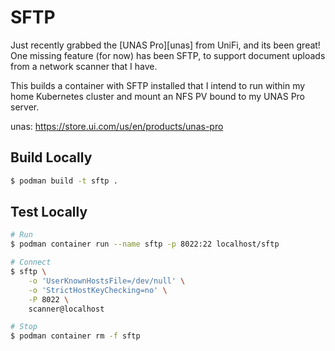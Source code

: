 # SFTP

Just recently grabbed the [UNAS Pro][unas] from UniFi, and its been great! One missing feature (for now) has been SFTP, to support document uploads from a network scanner that I have.

This builds a container with SFTP installed that I intend to run within my home Kubernetes cluster and mount an NFS PV bound to my UNAS Pro server.

unas: https://store.ui.com/us/en/products/unas-pro

## Build Locally

```bash
$ podman build -t sftp .
```

## Test Locally

```bash
# Run
$ podman container run --name sftp -p 8022:22 localhost/sftp

# Connect
$ sftp \
    -o 'UserKnownHostsFile=/dev/null' \
    -o 'StrictHostKeyChecking=no' \
    -P 8022 \
    scanner@localhost

# Stop
$ podman container rm -f sftp
```
